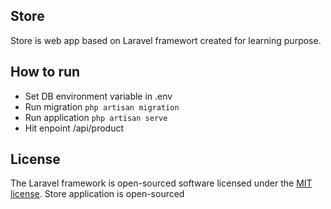 ## Store

Store is web app based on Laravel framewort created for learning purpose.


## How to run

* Set DB environment variable in .env 
* Run migration ```php artisan migration```
* Run application ```php artisan serve```
* Hit enpoint /api/product

## License

The Laravel framework is open-sourced software licensed under the [MIT license](https://opensource.org/licenses/MIT).
Store application is open-sourced

